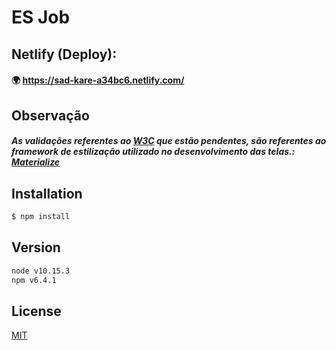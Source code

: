 # ES Job

## Netlify (Deploy):

#### :earth_africa:  https://sad-kare-a34bc6.netlify.com/

## Observação

##### As validações referentes ao [W3C](https://validator.w3.org/) que estão pendentes,  são referentes ao framework de estilização utilizado no desenvolvimento das telas.: [Materialize](https://materializecss.com/)

## Installation

```bash
$ npm install
```

## Version

```bash
node v10.15.3
npm v6.4.1
```




## License
[MIT](https://choosealicense.com/licenses/mit/)
